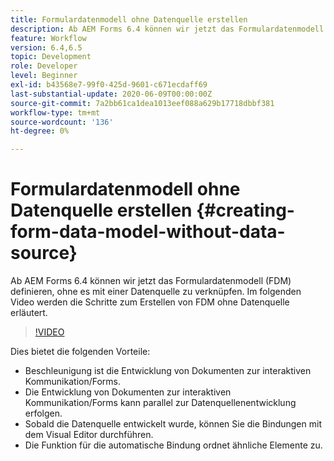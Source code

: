 ```yaml
---
title: Formulardatenmodell ohne Datenquelle erstellen
description: Ab AEM Forms 6.4 können wir jetzt das Formulardatenmodell (FDM) definieren, ohne es mit einer Datenquelle zu verknüpfen. Im folgenden Video werden die Schritte zum Erstellen von FDM ohne Datenquelle erläutert.
feature: Workflow
version: 6.4,6.5
topic: Development
role: Developer
level: Beginner
exl-id: b43568e7-99f0-425d-9601-c671ecdaff69
last-substantial-update: 2020-06-09T00:00:00Z
source-git-commit: 7a2bb61ca1dea1013eef088a629b17718dbbf381
workflow-type: tm+mt
source-wordcount: '136'
ht-degree: 0%

---
```


# Formulardatenmodell ohne Datenquelle erstellen {#creating-form-data-model-without-data-source}

Ab AEM Forms 6.4 können wir jetzt das Formulardatenmodell (FDM) definieren, ohne es mit einer Datenquelle zu verknüpfen. Im folgenden Video werden die Schritte zum Erstellen von FDM ohne Datenquelle erläutert.

>[!VIDEO](https://video.tv.adobe.com/v/21414/?quality=9&learn=on)

Dies bietet die folgenden Vorteile:

* Beschleunigung ist die Entwicklung von Dokumenten zur interaktiven Kommunikation/Forms.
* Die Entwicklung von Dokumenten zur interaktiven Kommunikation/Forms kann parallel zur Datenquellenentwicklung erfolgen.
* Sobald die Datenquelle entwickelt wurde, können Sie die Bindungen mit dem Visual Editor durchführen.
* Die Funktion für die automatische Bindung ordnet ähnliche Elemente zu.
